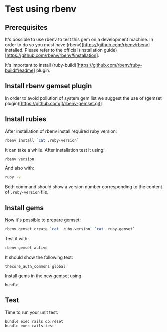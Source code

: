 # Test using rbenv

## Prerequisites

It's possible to use rbenv to test this gem on a development machine.
In order to do so you must have (rbenv)[https://github.com/rbenv/rbenv] installed.
Please refer to the official (installation guide)[https://github.com/rbenv/rbenv#installation].

It's important to install (ruby-build)[https://github.com/rbenv/ruby-build#readme] plugin.

## Install rbenv gemset plugin

In order to avoid pollution of system gem list we suggest the use of (gemset plugin)[https://github.com/jf/rbenv-gemset.git]

## Install rubies

After installation of rbenv install required ruby version:
```bash
rbenv install `cat .ruby-version`
```
It can take a while. After installation test it using:
```bash
rbenv version
```
And also with:
```bash
ruby -v
```
Both command should show a version number corresponding to the content of `.ruby-version` file.

## Install gems

Now it's possible to prepare gemset:
```bash
rbenv gemset create `cat .ruby-version` `cat .ruby-gemset`
```
Test it with:
```bash
rbenv gemset active
```
It should show the following text:
```
thecore_auth_commons global
```
Install gems in the new gemset using
```
bundle
```

## Test

Time to run your unit test:
```
bundle exec rails db:reset
bundle exec rails test
```
